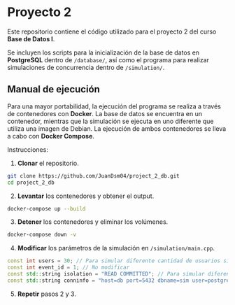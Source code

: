 # Proyecto 2
Este repositorio contiene el código utilizado para el proyecto 2 del curso **Base de Datos I**.

Se incluyen los scripts para la inicialización de la base de datos en **PostgreSQL** dentro de `/database/`, así como el programa para realizar simulaciones de concurrencia dentro de `/simulation/`.

## Manual de ejecución
Para una mayor portabilidad, la ejecución del programa se realiza a través de contenedores con **Docker**. La base de datos se encuentra en un contenedor, mientras que la simulación se ejecuta en uno diferente que utiliza una imagen de Debian. La ejecución de ambos contenedores se lleva a cabo con **Docker Compose**.

Instrucciones:
1. **Clonar** el repositorio.
```bash
git clone https://github.com/JuanDsm04/project_2_db.git
cd project_2_db
```
2. **Levantar** los contenedores y obtener el output.
```bash
docker-compose up --build
```
3. **Detener** los contenedores y eliminar los volúmenes.
```bash
docker-compose down -v
```
4. **Modificar** los parámetros de la simulación en `/simulation/main.cpp`.
```cpp
const int users = 30; // Para simular diferente cantidad de usuarios simultáneos
const int event_id = 1; // No modificar
const std::string isolation = "READ COMMITTED"; // Para simular diferentes niveles de aislamiento
const std::string conninfo = "host=db port=5432 dbname=sim user=postgres password=postgres"; // No modificar
```
5. **Repetir** pasos 2 y 3.
